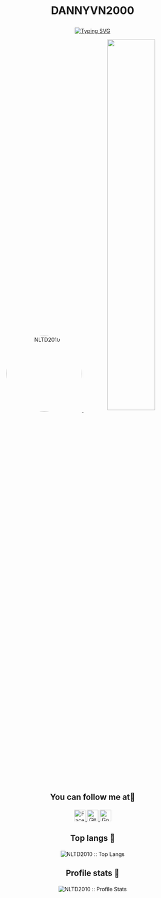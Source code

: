 
# <p align="center">DANNYVN2000</p>
<p align="center">
	<a href="https://git.io/typing-svg"><img src="https://readme-typing-svg.herokuapp.com?font=Fredoka&size=22&lines=I+love+hackintosh;I+am+a+hackintosher+%3A3" alt="Typing SVG" /></a>
</p>
<p align="center">
	<a href="https://github.com/NLTD2010">
	<img src="https://avatars.githubusercontent.com/u/77970269" width = "200" alt="NLTD2010" style="border-radius:50%">
		<img src="https://media-ten.z-cdn.me/images/f4f34dbcc67c271aabf8f4e91f186bee/tenor.gif" align="center" style="width: 50%" />
	</a>
</p>


## <p align="center">You can follow me at🌹</p>

<p align="center">
  <a href="https://www.facebook.com/nguyenlethaiduong2000">
    <img src="https://www.vectorlogo.zone/logos/facebook/facebook-official.svg" alt="Facebook" height="30" width="30">
  </a>
	
  <a href="https://github.com/NLTD2010">
    <img src="https://www.vectorlogo.zone/logos/github/github-tile.svg" alt="Github" height="30" width="30">
  </a>
  
  <a href="mailto:thaiduong35cpu@gmail.com">
    <img src="https://www.vectorlogo.zone/logos/google/google-icon.svg" alt="Google" height="30" width="30">
  </a>


## <p align="center">Top langs :tongue:</p>

<p align="center"><img src="https://github-readme-stats.vercel.app/api/top-langs/?username=NLTD2010&langs_count=10&theme=tokyonight&layout=compact" alt="NLTD2010 :: Top Langs" /></p>

## <p align="center">Profile stats :musical_keyboard:</p>

<p align="center"><img src="https://github-readme-stats.vercel.app/api?username=NLTD2010&show_icons=true&theme=tokyonight" alt="NLTD2010 :: Profile Stats" /></p>

#

